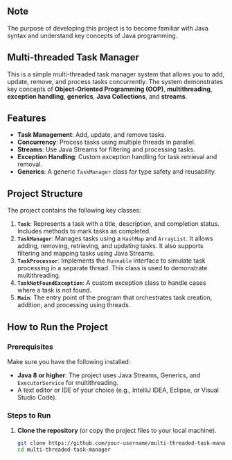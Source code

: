 ## Note
The purpose of developing this project is to become familiar with Java syntax and understand key concepts of Java programming.

## Multi-threaded Task Manager

This is a simple multi-threaded task manager system that allows you to add, update, remove, and process tasks concurrently. The system demonstrates key concepts of **Object-Oriented Programming (OOP)**, **multithreading**, **exception handling**, **generics**, **Java Collections**, and **streams**.

## Features
- **Task Management**: Add, update, and remove tasks.
- **Concurrency**: Process tasks using multiple threads in parallel.
- **Streams**: Use Java Streams for filtering and processing tasks.
- **Exception Handling**: Custom exception handling for task retrieval and removal.
- **Generics**: A generic `TaskManager` class for type safety and reusability.

## Project Structure
The project contains the following key classes:

1. **`Task`**: Represents a task with a title, description, and completion status. Includes methods to mark tasks as completed.
2. **`TaskManager`**: Manages tasks using a `HashMap` and `ArrayList`. It allows adding, removing, retrieving, and updating tasks. It also supports filtering and mapping tasks using Java Streams.
3. **`TaskProcessor`**: Implements the `Runnable` interface to simulate task processing in a separate thread. This class is used to demonstrate multithreading.
4. **`TaskNotFoundException`**: A custom exception class to handle cases where a task is not found.
5. **`Main`**: The entry point of the program that orchestrates task creation, addition, and processing using threads.

## How to Run the Project

### Prerequisites
Make sure you have the following installed:
- **Java 8 or higher**: The project uses Java Streams, Generics, and `ExecutorService` for multithreading.
- A text editor or IDE of your choice (e.g., IntelliJ IDEA, Eclipse, or Visual Studio Code).

### Steps to Run

1. **Clone the repository** (or copy the project files to your local machine).

   ```bash
   git clone https://github.com/your-username/multi-threaded-task-manager.git
   cd multi-threaded-task-manager
